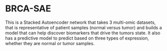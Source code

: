 # BRCA-SAE
This is a Stacked Autoencoder network that takes 3 multi-omic datasets, that is representative of patient samples (normal versus tumor) and builds a model that can help discover biomarkers that drive the tumors state. It also has a predictive model to predict based on three types of expression, whether they are normal or tumor samples. 

